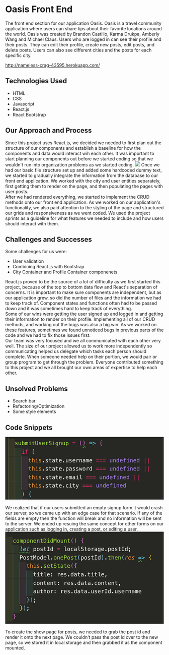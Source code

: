 # Oasis Front End
The front end section for our application Oasis. Oasis is a travel community application where users can share tips about their favorite locations around the world. Oasis was created by Brandon Castillo, Karma Drukpa, Amberly Wang and Michael Claus. Users who are logged in can see their profile and their posts. They can edit their profile, create new posts, edit posts, and delete posts. Users can also see different cities and the posts for each specific city.

http://nameless-crag-43595.herokuapp.com/

## Technologies Used
- HTML
- CSS
- Javascript
- React.js
- React Bootstrap

## Our Approach and Process
Since this project uses React.js, we decided we needed to first plan out the structure of our components and establish a baseline for how the components and data would interact wih each other. It was important to start planning our components out before we started coding so that we wouldn't run into organization problems as we started coding.
![](https://trello-attachments.s3.amazonaws.com/5c7d6628351a436652f4b9ac/5c7d997c3eb06d4ec83b3b10/6460ca0200169a84858620d58d8f1289/IMG_5454_(2).jpg)
Once we had our basic file structure set up and added some hardcoded dummy text, we started to gradually integrate the information from the database to our front end application. We worked with the city and user entities separately, first getting them to render on the page, and then populating the pages with user posts.
<br />
After we had rendered everything, we started to implement the CRUD methods onto our front end application. As we worked on our application's functionality, we also paid attention to the styling of the page and structured our grids and responsiveness as we went coded. We used the project sprints as a guideline for what features we needed to include and how users should interact with them.
## Challenges and Successes
Some challenges for us were:
* User validation
* Combining React.js with Bootstrap
* City Container and Profile Container componenets

React.js proved to be the source of a lot of difficulty as we first started this project, because of the top to bottom data flow and React's separation of concerns. It is important to make sure components are independent, but as our application grew, so did the number of files and the information we had to keep track of. Component states and functions often had to be passed down and it was sometimes hard to keep track of everything.
<br />
Some of our wins were getting the user signed up and logged in and getting their information to render on their profile. Implementing all of our CRUD methods, and working out the bugs was also a big win. As we worked on these features, sometimes we found unnoticed bugs in previous parts of the code and we had to fix those issues first. 
<br />
Our team was very focused and we all communicated with each other very well. The size of our project allowed us to work more independently so communicating helped us delegate which tasks each person should complete. When someone needed help on their portion, we would pair or group program to get through the problem. Everyone contributed something to this project and we all brought our own areas of expertise to help each other.
## Unsolved Problems
* Search bar
* Refactoring/Optimization
* Some style elements

## Code Snippets
![](README_assets/edgecases-signup.png)

We realized that if our users submitted an empty signup form it would crash our server, so we came up with an edge case for that scenario. If any of the fields are empty then the function will break and no information will be sent to the server. We ended up resuing the same concept for other forms on our application such as logging in, creating a post, or editing a user.
<br />
![](README_assets/showpost-componentdidmount.png)

To create the show page for posts, we needed to grab the post id and render it onto the next page. We couldn't pass the post id over to the new page, so we stored it in local storage and then grabbed it as the component mounted.
